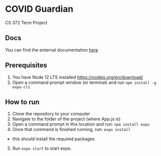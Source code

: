 # COVID Guardian
CS 372 Term Project

## Docs
You can find the external documentation [here](docs/ExternalDocumentation.pdf)

## Prerequisites
1. You have Node 12 LTS installed https://nodejs.org/en/download/
2. Open a command prompt window (or terminal) and run `npm install -g expo-cli`

## How to run
1. Clone the repository to your computer
2. Navigate to the folder of the project (where App.js is)
3. Open a command prompt in this location and run:
`npm install expo`
4. Once that command is finished running, run:
`expo install`
- this should install the required packages
5. Run `expo start` to start expo.
